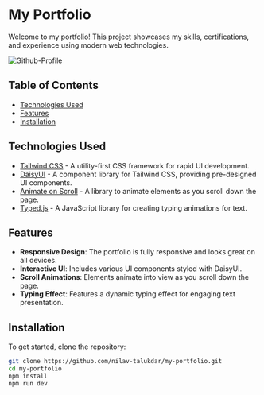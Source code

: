 # My Portfolio

Welcome to my portfolio! This project showcases my skills, certifications, and experience using modern web technologies.

![Github-Profile](https://github.com/user-attachments/assets/d74605b3-9b4b-4dd9-98b9-257f9a3c0621)

## Table of Contents

- [Technologies Used](#technologies-used)
- [Features](#features)
- [Installation](#installation)

## Technologies Used

- [Tailwind CSS](https://tailwindcss.com/) - A utility-first CSS framework for rapid UI development.
- [DaisyUI](https://daisyui.com/) - A component library for Tailwind CSS, providing pre-designed UI components.
- [Animate on Scroll](https://michalsnik.github.io/aos/) - A library to animate elements as you scroll down the page.
- [Typed.js](https://github.com/mattboldt/typed.js/) - A JavaScript library for creating typing animations for text.

## Features

- **Responsive Design**: The portfolio is fully responsive and looks great on all devices.
- **Interactive UI**: Includes various UI components styled with DaisyUI.
- **Scroll Animations**: Elements animate into view as you scroll down the page.
- **Typing Effect**: Features a dynamic typing effect for engaging text presentation.

## Installation

To get started, clone the repository:

```bash
git clone https://github.com/nilav-talukdar/my-portfolio.git
cd my-portfolio
npm install
npm run dev
